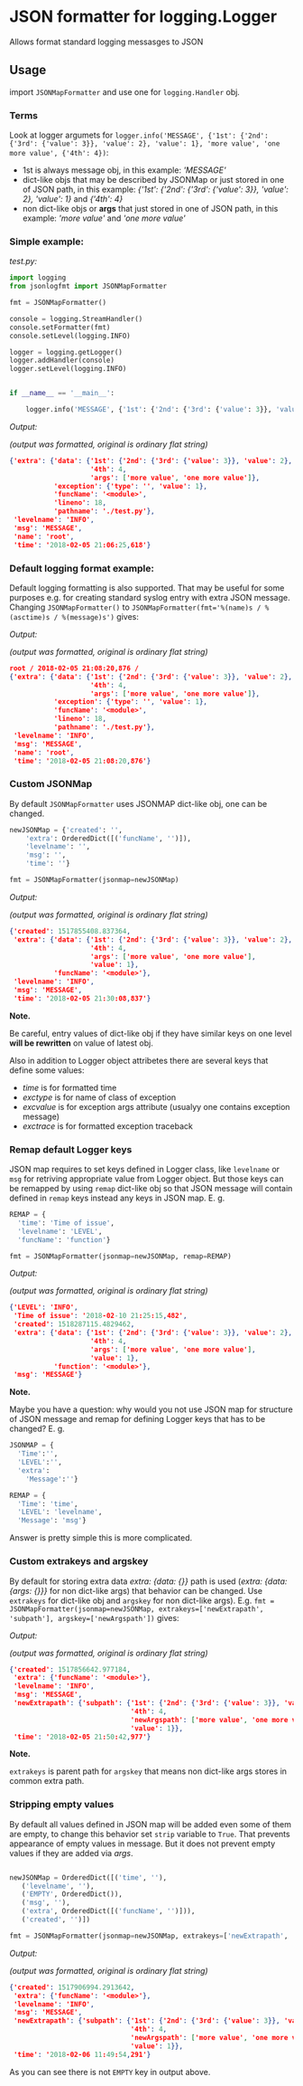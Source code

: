 # JSON formatter for logging.Logger
Allows format standard logging messasges to JSON

## Usage
import `JSONMapFormatter` and use one for `logging.Handler` obj.

### Terms
Look at logger argumets for `logger.info('MESSAGE', {'1st': {'2nd': {'3rd': {'value': 3}}, 'value': 2}, 'value': 1}, 'more value', 'one more value', {'4th': 4})`:
* 1st is always message obj, in this example: _'MESSAGE'_
* dict-like objs that may be described by JSONMap or just stored in one of JSON path, in this example: _{'1st': {'2nd': {'3rd': {'value': 3}}, 'value': 2}, 'value': 1}_ and _{'4th': 4}_
*  non dict-like objs or **args** that just stored in one of JSON path, in this example: _'more value'_ and _'one more value'_

### Simple example:

_test.py:_

```python
import logging
from jsonlogfmt import JSONMapFormatter

fmt = JSONMapFormatter()

console = logging.StreamHandler()
console.setFormatter(fmt)
console.setLevel(logging.INFO)

logger = logging.getLogger()
logger.addHandler(console)
logger.setLevel(logging.INFO)


if __name__ == '__main__':

    logger.info('MESSAGE', {'1st': {'2nd': {'3rd': {'value': 3}}, 'value': 2}, 'value': 1}, 'more value', 'one more value', {'4th': 4})
```

_Output:_

_(output was formatted, original is ordinary flat string)_

```json
{'extra': {'data': {'1st': {'2nd': {'3rd': {'value': 3}}, 'value': 2},
                    '4th': 4,
                    'args': ['more value', 'one more value']},
           'exception': {'type': '', 'value': 1},
           'funcName': '<module>',
           'lineno': 18,
           'pathname': './test.py'},
 'levelname': 'INFO',
 'msg': 'MESSAGE',
 'name': 'root',
 'time': '2018-02-05 21:06:25,618'}

```

### Default logging format example:
Default logging formatting is also supported. That may be useful for some purposes e.g. for creating standard syslog entry with extra JSON message. Changing `JSONMapFormatter()` to `JSONMapFormatter(fmt='%(name)s / %(asctime)s / %(message)s')` gives:

_Output:_

_(output was formatted, original is ordinary flat string)_

```json
root / 2018-02-05 21:08:20,876 / 
{'extra': {'data': {'1st': {'2nd': {'3rd': {'value': 3}}, 'value': 2},
                    '4th': 4,
                    'args': ['more value', 'one more value']},
           'exception': {'type': '', 'value': 1},
           'funcName': '<module>',
           'lineno': 18,
           'pathname': './test.py'},
 'levelname': 'INFO',
 'msg': 'MESSAGE',
 'name': 'root',
 'time': '2018-02-05 21:08:20,876'}

```

### Custom JSONMap
By default `JSONMapFormatter` uses JSONMAP dict-like obj, one can be changed.

```python
newJSONMap = {'created': '',
    'extra': OrderedDict([('funcName', '')]),
    'levelname': '',
    'msg': '',
    'time': ''}

fmt = JSONMapFormatter(jsonmap=newJSONMap)

```

_Output:_

_(output was formatted, original is ordinary flat string)_

```json
{'created': 1517855408.837364,
 'extra': {'data': {'1st': {'2nd': {'3rd': {'value': 3}}, 'value': 2},
                    '4th': 4,
                    'args': ['more value', 'one more value'],
                    'value': 1},
           'funcName': '<module>'},
 'levelname': 'INFO',
 'msg': 'MESSAGE',
 'time': '2018-02-05 21:30:08,837'}
```

**Note.**

Be careful, entry values of dict-like obj if they have similar keys on one level **will be rewritten** on value of latest obj.

Also in addition to Logger object attribetes there are several keys that define some values:
* _time_ is for formatted time
* _exctype_ is for name of class of exception
* _excvalue_ is for exception args attribute (usualyy one contains exception message)
* _exctrace_ is for formatted exception traceback

### Remap default Logger keys
JSON map requires to set keys defined in Logger class, like `levelname` or `msg` for retriving appropriate value from Logger object. But those keys can be remapped by using `remap` dict-like obj so that JSON message will contain defined in `remap` keys instead any keys in JSON map. E. g.

```python
REMAP = {
  'time': 'Time of issue',
  'levelname': 'LEVEL',
  'funcName': 'function'}

fmt = JSONMapFormatter(jsonmap=newJSONMap, remap=REMAP)

```
_Output:_

_(output was formatted, original is ordinary flat string)_

```json
{'LEVEL': 'INFO',
 'Time of issue': '2018-02-10 21:25:15,482',
 'created': 1518287115.4829462,
 'extra': {'data': {'1st': {'2nd': {'3rd': {'value': 3}}, 'value': 2},
                    '4th': 4,
                    'args': ['more value', 'one more value'],
                    'value': 1},
           'function': '<module>'},
 'msg': 'MESSAGE'}

```

**Note.**

Maybe you have a question: why would you not use JSON map for structure of JSON message and remap for defining Logger keys that has to be changed? E. g. 
```python
JSONMAP = {
  'Time':'',
  'LEVEL':'',
  'extra':
    'Message':''}

REMAP = {
  'Time': 'time',
  'LEVEL': 'levelname',
  'Message': 'msg'}

```
Answer is pretty simple this is more complicated.

### Custom extrakeys and argskey
By default for storing extra data _extra: {data: {}}_ path is used (_extra: {data: {args: {}}}_ for non dict-like args) that behavior can be changed. Use `extrakeys` for dict-like obj and `argskey` for non dict-like args). E.g. `fmt = JSONMapFormatter(jsonmap=newJSONMap, extrakeys=['newExtrapath', 'subpath'], argskey=['newArgspath'])` gives:

_Output:_

_(output was formatted, original is ordinary flat string)_

```json
{'created': 1517856642.977184,
 'extra': {'funcName': '<module>'},
 'levelname': 'INFO',
 'msg': 'MESSAGE',
 'newExtrapath': {'subpath': {'1st': {'2nd': {'3rd': {'value': 3}}, 'value': 2},
                              '4th': 4,
                              'newArgspath': ['more value', 'one more value'],
                              'value': 1}},
 'time': '2018-02-05 21:50:42,977'}
 ```

**Note.**

`extrakeys` is parent path for `argskey` that means non dict-like args stores in common extra path.

### Stripping empty values
By default all values defined in JSON map will be added even some of them are empty, to change this behavior set `strip` variable to `True`. That prevents appearance of empty values in message. But it does not prevent empty values if they are added via _args_.

```python

newJSONMap = OrderedDict([('time', ''),
   ('levelname', ''),
   ('EMPTY', OrderedDict()),
   ('msg', ''),
   ('extra', OrderedDict([('funcName', '')])),
   ('created', '')])

fmt = JSONMapFormatter(jsonmap=newJSONMap, extrakeys=['newExtrapath', 'subpath'], argskey=['newArgspath'], strip=True)
```

_Output:_

_(output was formatted, original is ordinary flat string)_

```json
{'created': 1517906994.2913642,
 'extra': {'funcName': '<module>'},
 'levelname': 'INFO',
 'msg': 'MESSAGE',
 'newExtrapath': {'subpath': {'1st': {'2nd': {'3rd': {'value': 3}}, 'value': 2},
                              '4th': 4,
                              'newArgspath': ['more value', 'one more value'],
                              'value': 1}},
 'time': '2018-02-06 11:49:54,291'}
```

As you can see there is not `EMPTY` key in output above.
